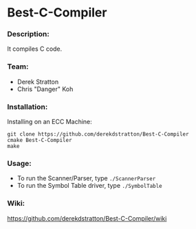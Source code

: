# Best-C-Compiler

### Description:

It compiles C code.

### Team:

- Derek Stratton
- Chris "Danger" Koh

### Installation: 

Installing on an ECC Machine:
```
git clone https://github.com/derekdstratton/Best-C-Compiler
cmake Best-C-Compiler
make
```

### Usage:

- To run the Scanner/Parser, type `./ScannerParser`
- To run the Symbol Table driver, type `./SymbolTable`

### Wiki:

https://github.com/derekdstratton/Best-C-Compiler/wiki

